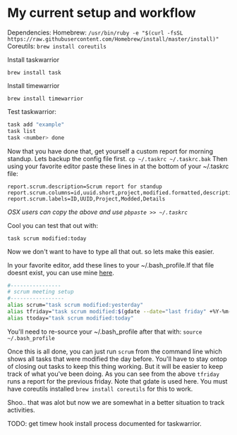 # My current setup and workflow

Dependencies:
Homebrew: `/usr/bin/ruby -e "$(curl -fsSL https://raw.githubusercontent.com/Homebrew/install/master/install)"`  
Coreutils: `brew install coreutils`


Install taskwarrior 

`brew install task`

Install timewarrior 

`brew install timewarrior` 

Test taskwarrior:
```bash 
task add "example"
task list
task <number> done
```

Now that you have done that, get yourself a custom report for morning standup. 
Lets backup the config file first. 
`cp ~/.taskrc ~/.taskrc.bak`
Then using your favorite editor paste these lines in at the bottom of your ~/.taskrc file: 
```
report.scrum.description=Scrum report for standup
report.scrum.columns=id,uuid.short,project,modified.formatted,description.combined
report.scrum.labels=ID,UUID,Project,Modded,Details
```
*OSX users can copy the above and use `pbpaste >> ~/.taskrc`* 

Cool you can test that out with:

`task scrum modified:today`

Now we don't want to have to type all that out. so lets make this easier. 

In your favorite editor, add these lines to your ~/.bash\_profile.If that file doesnt exist, you can use mine [here](https://github.com/nnungest/.files/blob/master/osx_bashp_boiler.txt "bash_profile"). 

```bash 
#----------------
# scrum meeting setup
#-----------------
alias scrum="task scrum modified:yesterday"
alias tfriday="task scrum modified:$(gdate --date="last friday" +%Y-%m-%d)"
alias ttoday="task scrum modified:today"
```
You'll need to re-source your ~/.bash\_profile after that with: `source ~/.bash_profile`

Once this is all done, you can just run `scrum` from the command line which shows all tasks that were modified the day before. You'll have to stay ontop of closing out tasks to keep this thing working. But it will be easier to keep track of what you've been doing. As you can see from the above `tfriday` runs a report for the previous friday. Note that gdate is used here. You must have coreutils installed `brew install coreutils` for this to work. 

Shoo.. that was alot but now we are somewhat in a better situation to track activities. 

TODO: get timew hook install process documented for taskwarrior. 
